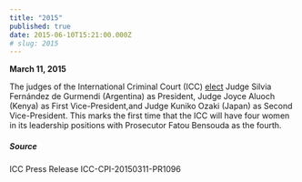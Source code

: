 ```yaml
---
title: "2015"
published: true
date: 2015-06-10T15:21:00.000Z
# slug: 2015
---
```


**March 11, 2015**

The judges of the International Criminal Court (ICC) [elect](http://icc-cpi.int/en_menus/icc/press%20and%20media/press%20releases/Pages/pr1096.aspx) Judge Silvia Fernández de Gurmendi (Argentina) <span class="redactor-invisible-space">as President, Judge Joyce Aluoch (Kenya) <span class="redactor-invisible-space">as First Vice-President,</span></span>and Judge Kuniko Ozaki (Japan) as Second Vice-President. This marks the first time that the ICC will have four women in its leadership positions with Prosecutor Fatou Bensouda as the fourth.

##### Source

ICC Press Release ICC-CPI-20150311-PR1096


